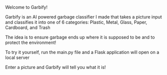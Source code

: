 Welcome to Garbify! 

Garbify is an AI powered garbage classifier I made that takes a picture input and classifies it into one of 6 categories: 
Plastic, Metal, Glass, Paper, Cardboard, and Trash

The idea is to ensure garbage ends up where it is supposed to be and to protect the environment!

To try it yourself, run the main.py file and a Flask application will open on a local server

Enter a picture and Garbify will tell you what it is!








